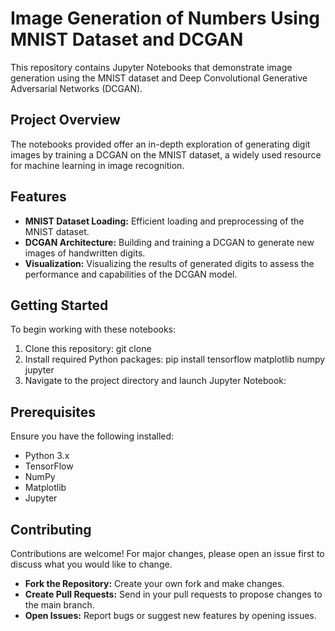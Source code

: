 # Image Generation of Numbers Using MNIST Dataset and DCGAN

This repository contains Jupyter Notebooks that demonstrate image generation using the MNIST dataset and Deep Convolutional Generative Adversarial Networks (DCGAN).

## Project Overview

The notebooks provided offer an in-depth exploration of generating digit images by training a DCGAN on the MNIST dataset, a widely used resource for machine learning in image recognition.

## Features

- **MNIST Dataset Loading:** Efficient loading and preprocessing of the MNIST dataset.
- **DCGAN Architecture:** Building and training a DCGAN to generate new images of handwritten digits.
- **Visualization:** Visualizing the results of generated digits to assess the performance and capabilities of the DCGAN model.

## Getting Started

To begin working with these notebooks:

1. Clone this repository: git clone
2. Install required Python packages: pip install tensorflow matplotlib numpy jupyter
3. Navigate to the project directory and launch Jupyter Notebook:

## Prerequisites

Ensure you have the following installed:
- Python 3.x
- TensorFlow
- NumPy
- Matplotlib
- Jupyter

## Contributing

Contributions are welcome! For major changes, please open an issue first to discuss what you would like to change.

- **Fork the Repository:** Create your own fork and make changes.
- **Create Pull Requests:** Send in your pull requests to propose changes to the main branch.
- **Open Issues:** Report bugs or suggest new features by opening issues.





